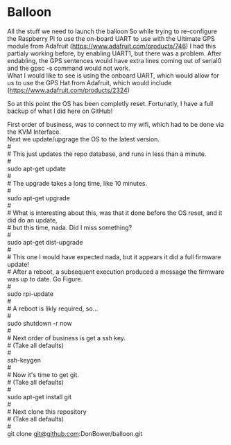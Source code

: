 # Balloon
All the stuff we need to launch the balloon
So while trying to re-configure the Raspberry Pi to use the on-board UART 
to use with the Ultimate GPS module from Adafruit  (https://www.adafruit.com/products/746)
I had this partialy working before, by enabling UART1, but there was a problem.
After endabling, the GPS sentences would have extra lines coming out of serial0 and the gpsc -s command would not work. <br />
What I would like to see is using the onboard UART, which would allow for us to use 
the GPS Hat from Adafruit, which would include (https://www.adafruit.com/products/2324)

<p>

So at this point the OS has been completly reset.
Fortunatly, I have a full backup of what I did here on GitHub!

First order of business, was to connect to my wifi, which had to be done via the KVM Interface. <br />
Next we update/upgrage the OS to the latest version.  <br />
\# <br />
\# This just updates the repo database, and runs in less than a minute. <br />
\# <br />
sudo apt-get update  <br />
\# <br />
\# The upgrade takes a long time, like 10 minutes. <br />
\# <br />
sudo apt-get upgrade  <br />
\# <br />
\# What is interesting about this, was that it done before the OS reset, and it did do an update, <br />
\# but this time, nada. Did I miss something?<br />
\# <br />
sudo apt-get dist-upgrade <br />
\# <br />
\# This one I would have expected nada, but it appears it did a full firmware update! <br />
\# After a reboot, a subsequent execution produced a message the firmware was up to date.  Go Figure.<br />
\# <br />
sudo rpi-update <br />
\# <br />
\# A reboot is likly required, so... <br />
\# <br />
sudo shutdown -r now <br />
\# <br />
\# Next order of business is get a ssh key. <br />
\# (Take all defaults) <br />
\# <br />
ssh-keygen <br />
\# <br />
\# Now it's time to get git. <br />
\# (Take all defaults) <br />
\# <br />
sudo apt-get install git <br />
\# <br />
\# Next clone this repository  <br />
\# (Take all defaults) <br />
\# <br />
git clone git@github.com:DonBower/balloon.git <br />

